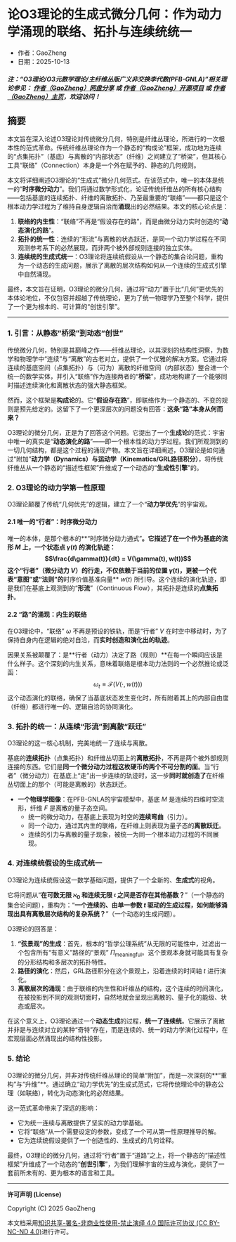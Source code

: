 # 论O3理论的生成式微分几何：作为动力学涌现的联络、拓扑与连续统统一

- 作者：GaoZheng
- 日期：2025-10-13

#### ***注：“O3理论/O3元数学理论/主纤维丛版广义非交换李代数(PFB-GNLA)”相关理论参见： [作者（GaoZheng）网盘分享](https://drive.google.com/drive/folders/1lrgVtvhEq8cNal0Aa0AjeCNQaRA8WERu?usp=sharing) 或 [作者（GaoZheng）开源项目](https://github.com/CTaiDeng/open_meta_mathematical_theory) 或 [作者（GaoZheng）主页](https://mymetamathematics.blogspot.com)，欢迎访问！***

## 摘要
本文旨在深入论述O3理论对传统微分几何，特别是纤维丛理论，所进行的一次根本性的范式革命。传统纤维丛理论作为一个静态的“构成论”框架，成功地为连续的“点集拓扑”（基底）与离散的“内部状态”（纤维）之间建立了“桥梁”，但其核心工具“联络”（Connection）本身是一个外在赋予的、静态的几何规则。

本文将详细阐述O3理论的“生成式”微分几何范式。在该范式中，唯一的本体是统一的“**时序微分动力**”。我们将通过数学形式化，论证传统纤维丛的所有核心结构——包括基底的连续拓扑、纤维的离散拓扑、乃至最重要的“联络”——都只是这个根本动力学过程为了维持自身逻辑自洽而**涌现**出的必然结果。本文的核心论点是：
1.  **联络的内生性**：“联络”不再是“假设存在的路”，而是由微分动力实时创造的“**动态演化的路**”。
2.  **拓扑的统一性**：连续的“形流”与离散的状态跃迁，是同一个动力学过程在不同观测参考系下的必然展现，而非两个被外部规则连接的独立实体。
3.  **连续统的生成式统一**：O3理论将连续统假设从一个静态的集合论问题，重构为一个动态的生成问题，展示了离散的层次结构如何从一个连续的生成式引擎中自然涌现。

最终，本文旨在证明，O3理论的微分几何，通过将“动力”置于比“几何”更优先的本体论地位，不仅包容并超越了传统理论，更为了统一物理学乃至整个科学，提供了一个更为根本的、可计算的“创世引擎”。

---

### **1. 引言：从静态“桥梁”到动态“创世”**

传统微分几何，特别是其巅峰之作——纤维丛理论，以其深刻的结构性洞察，为数学和物理学中“连续”与“离散”的古老对立，提供了一个优雅的解决方案。它通过将连续的基底空间（点集拓扑）与（可为）离散的纤维空间（内部状态）整合进一个统一的数学实体，并引入“联络”作为连接两者的“**桥梁**”，成功地构建了一个能够同时描述连续演化和离散状态的强大静态框架。

然而，这个框架是**构成论**的。它“**假设存在路**”，即联络作为一个静态的、不变的规则是预先给定的。这留下了一个更深层次的问题没有回答：**这条“路”本身从何而来？**

O3理论的微分几何，正是为了回答这个问题。它提出了一个**生成论**的范式：宇宙中唯一的真实是“**动态演化的路**”——即一个根本性的动力学过程。我们所观测到的一切几何结构，都是这个过程的涌现产物。本文旨在详细阐述，O3理论是如何通过“附加”**动力学（Dynamics）**与**运动学（Kinematics/GRL路径积分）**，将传统纤维丛从一个静态的“描述性框架”升维成了一个动态的“**生成性引擎**”的。

### **2. O3理论的动力学第一性原理**

O3理论颠覆了传统“几何优先”的逻辑，建立了一个“**动力学优先**”的宇宙观。

#### **2.1 唯一的“行者”：时序微分动力**

唯一的本体，是那个根本的**“时序微分动力通式”**。它描述了在一个作为基底的流形 $M$ 上，一个状态点 $\gamma(t)$ 的演化轨迹：
$$\frac{d\gamma(t)}{dt} = V(\gamma(t), w(t))$$
这个“行者”（微分动力 $V$）的行走，不仅依赖于当前的位置 $\gamma(t)$，更被一个代表“意图”或“法则”的**时序价值基准向量** $w(t)$ 所引导。这个连续的演化轨迹，即是我们在基底上观测到的“**形流**”（Continuous Flow），其拓扑是连续的**点集拓扑**。

#### **2.2 “路”的涌现：内生的联络**

在O3理论中，“联络” $\omega$ 不再是预设的铁轨，而是“行者” $V$ 在时空中移动时，为了保持自身内在逻辑的绝对自洽，而**实时创造和演化出的轨迹**。

因果关系被颠覆了：是**行者（动力）决定了路（规则）**在每一个瞬间应该是什么样子。这个深刻的内生关系，意味着联络是根本动力法则的一个必然推论或泛函：
$$\omega_t \equiv \mathcal{F}(V(\cdot, w(t)))$$
这个动态演化的联络，确保了当基底状态发生变化时，所有附着其上的内部自由度（纤维）都进行唯一的、逻辑自洽的协同演化。

### **3. 拓扑的统一：从连续“形流”到离散“跃迁”**

O3理论的这一核心机制，完美地统一了连续与离散。

基底的**连续拓扑**（点集拓扑）和纤维丛切面上的**离散拓扑**，不再是两个被外部规则连接的东西。它们是**同一个微分动力过程这枚硬币的两个不可分割的面**。当“行者”（微分动力）在基底上“走”出一步连续的轨迹时，这一步**同时就创造了**在纤维丛切面上的那个（可能是离散的）状态跃迁。

* **一个物理学图像**：在PFB-GNLA的宇宙模型中，基底 $M$ 是连续的四维时空流形，纤维 $F$ 是离散的量子态空间。
    * 统一的微分动力，在基底上表现为时空的**连续弯曲**（引力）。
    * 同一个动力，通过其内生的联络，在纤维上则表现为量子态的**离散跃迁**。
    * 连续的引力与离散的量子现象，被统一为同一个根本动力过程的不同展现。

### **4. 对连续统假设的生成式统一**

O3理论为连续统假设这一数学基础问题，提供了一个全新的、**生成式**的视角。

它将问题从“**在可数无限 $\aleph_0$ 和连续无限 $\mathfrak{c}$ 之间是否存在其他基数？**”（一个静态的集合论问题），重构为：“**一个连续的、由单一参数 $t$ 驱动的生成过程，如何能够涌现出具有离散层次结构的复杂系统？**”（一个动态的生成问题）。

O3理论的回答是：
1.  **“弦景观”的生成**：首先，根本的“哲学公理系统”从无限的可能性中，过滤出一个包含所有“有意义”路径的“景观” $\Pi_{\text{meaningful}}$。这个景观本身就可能具有复杂的分形结构和多层次的拓扑特性。
2.  **路径的演化**：然后，GRL路径积分在这个景观上，沿着连续的时间轴 $t$ 进行演化。
3.  **离散层次的涌现**：由于联络的内生性和纤维丛的结构，这个连续的时间演化，在被投影到不同的观测切面时，自然地就会呈现出离散的、量子化的能级、状态或层次。

在这个意义上，O3理论通过一个**动态生成**的过程，**统一了连续统**。它展示了离散并非是与连续对立的某种“奇特”存在，而是连续的、统一的动力学演化过程中，在宏观层面必然涌现出的结构性投影。

### **5. 结论**

O3理论的微分几何，并非对传统纤维丛理论的简单“附加”，而是一次深刻的**“重构”与“升维”**。通过确立“动力学优先”的生成式范式，它将传统理论中的静态公理（如联络），转化为动态演化的必然结果。

这一范式革命带来了深远的影响：
* 它为统一连续与离散提供了坚实的动力学基础。
* 它将“联络”从一个需要设定的参数，变成了一个可从第一性原理推导的解。
* 它为连续统假设提供了一个创造性的、生成式的几何诠释。

最终，O3理论的微分几何，通过将“行者”置于“道路”之上，将一个静态的“描述性框架”升维成了一个动态的“**创世引擎**”，为我们理解宇宙的生成与演化，提供了一套前所未有的、更为根本的语言和工具。

---

**许可声明 (License)**

Copyright (C) 2025 GaoZheng

本文档采用[知识共享-署名-非商业性使用-禁止演绎 4.0 国际许可协议 (CC BY-NC-ND 4.0)](https://creativecommons.org/licenses/by-nc-nd/4.0/deed.zh-Hans)进行许可。
